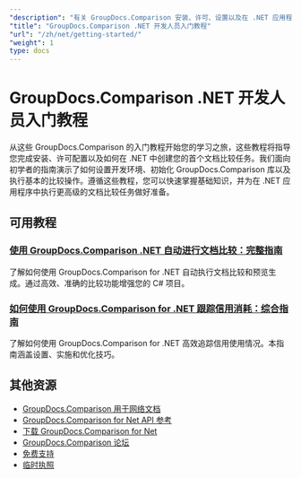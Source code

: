 ```yaml
---
"description": "有关 GroupDocs.Comparison 安装、许可、设置以及在 .NET 应用程序中创建您的第一个文档比较的分步教程。"
"title": "GroupDocs.Comparison .NET 开发人员入门教程"
"url": "/zh/net/getting-started/"
"weight": 1
type: docs
---
```

# GroupDocs.Comparison .NET 开发人员入门教程

从这些 GroupDocs.Comparison 的入门教程开始您的学习之旅，这些教程将指导您完成安装、许可配置以及如何在 .NET 中创建您的首个文档比较任务。我们面向初学者的指南演示了如何设置开发环境、初始化 GroupDocs.Comparison 库以及执行基本的比较操作。遵循这些教程，您可以快速掌握基础知识，并为在 .NET 应用程序中执行更高级的文档比较任务做好准备。

## 可用教程

### [使用 GroupDocs.Comparison .NET 自动进行文档比较：完整指南](./automate-document-comparison-groupdocs-net/)
了解如何使用 GroupDocs.Comparison for .NET 自动执行文档比较和预览生成。通过高效、准确的比较功能增强您的 C# 项目。

### [如何使用 GroupDocs.Comparison for .NET 跟踪信用消耗：综合指南](./track-credit-consumption-groupdocs-comparison-dotnet/)
了解如何使用 GroupDocs.Comparison for .NET 高效追踪信用使用情况。本指南涵盖设置、实施和优化技巧。

## 其他资源

- [GroupDocs.Comparison 用于网络文档](https://docs.groupdocs.com/comparison/net/)
- [GroupDocs.Comparison for Net API 参考](https://reference.groupdocs.com/comparison/net/)
- [下载 GroupDocs.Comparison for Net](https://releases.groupdocs.com/comparison/net/)
- [GroupDocs.Comparison 论坛](https://forum.groupdocs.com/c/comparison)
- [免费支持](https://forum.groupdocs.com/)
- [临时执照](https://purchase.groupdocs.com/temporary-license/)